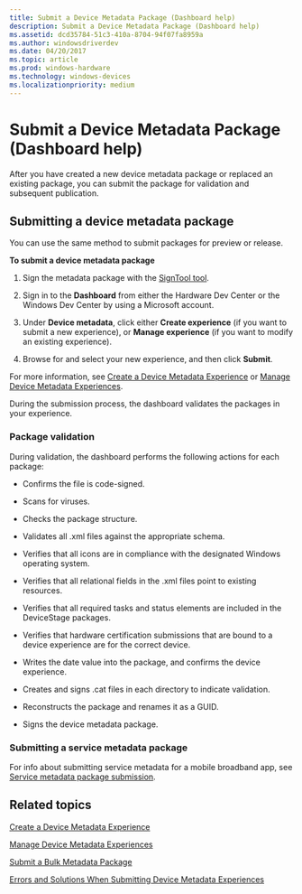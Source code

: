 ```yaml
---
title: Submit a Device Metadata Package (Dashboard help)
description: Submit a Device Metadata Package (Dashboard help)
ms.assetid: dcd35784-51c3-410a-8704-94f07fa8959a
ms.author: windowsdriverdev
ms.date: 04/20/2017
ms.topic: article
ms.prod: windows-hardware
ms.technology: windows-devices
ms.localizationpriority: medium
---
```


# Submit a Device Metadata Package (Dashboard help)


After you have created a new device metadata package or replaced an existing package, you can submit the package for validation and subsequent publication.

## <span id="Submitting_a_device_metadata_package"></span><span id="submitting_a_device_metadata_package"></span><span id="SUBMITTING_A_DEVICE_METADATA_PACKAGE"></span>Submitting a device metadata package


You can use the same method to submit packages for preview or release.

**To submit a device metadata package**

1.  Sign the metadata package with the [SignTool tool](http://go.microsoft.com/fwlink/p/?LinkId=238330).

2.  Sign in to the **Dashboard** from either the Hardware Dev Center or the Windows Dev Center by using a Microsoft account.

3.  Under **Device metadata**, click either **Create experience** (if you want to submit a new experience), or **Manage experience** (if you want to modify an existing experience).

4.  Browse for and select your new experience, and then click **Submit**.

For more information, see [Create a Device Metadata Experience](https://msdn.microsoft.com/library/windows/hardware/br230794.aspx) or [Manage Device Metadata Experiences](https://msdn.microsoft.com/library/windows/hardware/br230797.aspx).

During the submission process, the dashboard validates the packages in your experience.

### <span id="Package_validation"></span><span id="package_validation"></span><span id="PACKAGE_VALIDATION"></span>Package validation

During validation, the dashboard performs the following actions for each package:

-   Confirms the file is code-signed.

-   Scans for viruses.

-   Checks the package structure.

-   Validates all .xml files against the appropriate schema.

-   Verifies that all icons are in compliance with the designated Windows operating system.

-   Verifies that all relational fields in the .xml files point to existing resources.

-   Verifies that all required tasks and status elements are included in the DeviceStage packages.

-   Verifies that hardware certification submissions that are bound to a device experience are for the correct device.

-   Writes the date value into the package, and confirms the device experience.

-   Creates and signs .cat files in each directory to indicate validation.

-   Reconstructs the package and renames it as a GUID.

-   Signs the device metadata package.

### <span id="Submitting_a_service_metadata_package"></span><span id="submitting_a_service_metadata_package"></span><span id="SUBMITTING_A_SERVICE_METADATA_PACKAGE"></span>Submitting a service metadata package

For info about submitting service metadata for a mobile broadband app, see [Service metadata package submission](https://msdn.microsoft.com/library/windows/hardware/dn247118.aspx).

## <span id="related_topics"></span>Related topics


[Create a Device Metadata Experience](https://msdn.microsoft.com/library/windows/hardware/br230794.aspx)

[Manage Device Metadata Experiences](https://msdn.microsoft.com/library/windows/hardware/br230797.aspx)

[Submit a Bulk Metadata Package](https://msdn.microsoft.com/library/windows/hardware/hh801895.aspx)

[Errors and Solutions When Submitting Device Metadata Experiences](https://msdn.microsoft.com/library/windows/hardware/br230786.aspx)

 

 







